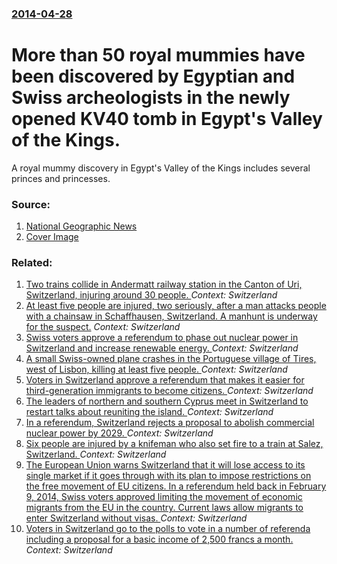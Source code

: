 ### [2014-04-28](/news/2014/04/28/index.md)

# More than 50 royal mummies have been discovered by Egyptian and Swiss archeologists in the newly opened KV40 tomb in Egypt's Valley of the Kings. 

A royal mummy discovery in Egypt&#039;s Valley of the Kings includes several princes and princesses.


### Source:

1. [National Geographic News](http://news.nationalgeographic.com/news/2014/05/140501-mummy-royal-tut-discovery-egypt-science/)
1. [Cover Image](http://news.nationalgeographic.com/content/dam/news/photos/000/792/79255.ngsversion.1422284892412.adapt.1900.1.jpg)

### Related:

1. [Two trains collide in Andermatt railway station in the Canton of Uri, Switzerland, injuring around 30 people. ](/news/2017/09/11/two-trains-collide-in-andermatt-railway-station-in-the-canton-of-uri-switzerland-injuring-around-30-people.md) _Context: Switzerland_
2. [At least five people are injured, two seriously, after a man attacks people with a chainsaw in Schaffhausen, Switzerland. A manhunt is underway for the suspect.](/news/2017/07/24/at-least-five-people-are-injured-two-seriously-after-a-man-attacks-people-with-a-chainsaw-in-schaffhausen-switzerland-a-manhunt-is-under.md) _Context: Switzerland_
3. [Swiss voters approve a referendum to phase out nuclear power in Switzerland and increase renewable energy. ](/news/2017/05/21/swiss-voters-approve-a-referendum-to-phase-out-nuclear-power-in-switzerland-and-increase-renewable-energy.md) _Context: Switzerland_
4. [A small Swiss-owned plane crashes in the Portuguese village of Tires, west of Lisbon, killing at least five people. ](/news/2017/04/17/a-small-swiss-owned-plane-crashes-in-the-portuguese-village-of-tires-west-of-lisbon-killing-at-least-five-people.md) _Context: Switzerland_
5. [Voters in Switzerland approve a referendum that makes it easier for third-generation immigrants to become citizens. ](/news/2017/02/12/voters-in-switzerland-approve-a-referendum-that-makes-it-easier-for-third-generation-immigrants-to-become-citizens.md) _Context: Switzerland_
6. [The leaders of northern and southern Cyprus meet in Switzerland to restart talks about reuniting the island. ](/news/2016/11/7/the-leaders-of-northern-and-southern-cyprus-meet-in-switzerland-to-restart-talks-about-reuniting-the-island.md) _Context: Switzerland_
7. [In a referendum, Switzerland rejects a proposal to abolish commercial nuclear power by 2029. ](/news/2016/11/27/in-a-referendum-switzerland-rejects-a-proposal-to-abolish-commercial-nuclear-power-by-2029.md) _Context: Switzerland_
8. [Six people are injured by a knifeman who also set fire to a train at Salez, Switzerland. ](/news/2016/08/13/six-people-are-injured-by-a-knifeman-who-also-set-fire-to-a-train-at-salez-switzerland.md) _Context: Switzerland_
9. [The European Union warns Switzerland that it will lose access to its single market if it goes through with its plan to impose restrictions on the free movement of EU citizens. In a referendum held back in February 9, 2014, Swiss voters approved limiting the movement of economic migrants from the EU in the country. Current laws allow migrants to enter Switzerland without visas. ](/news/2016/07/3/the-european-union-warns-switzerland-that-it-will-lose-access-to-its-single-market-if-it-goes-through-with-its-plan-to-impose-restrictions-o.md) _Context: Switzerland_
10. [Voters in Switzerland go to the polls to vote in a number of referenda including a proposal for a basic income of 2,500 francs a month. ](/news/2016/06/5/voters-in-switzerland-go-to-the-polls-to-vote-in-a-number-of-referenda-including-a-proposal-for-a-basic-income-of-2-500-francs-a-month.md) _Context: Switzerland_
